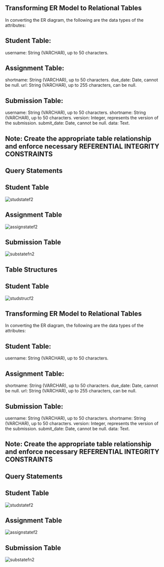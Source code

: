 ## Transforming ER Model to Relational Tables
In converting the ER diagram, the following are the data types of the attributes:
## Student Table:
username: String (VARCHAR), up to 50 characters.
##  Assignment Table:
shortname: String (VARCHAR), up to 50 characters.
due\_date: Date, cannot be null.
url: String (VARCHAR), up to 255 characters, can be null.
## Submission Table:
username: String (VARCHAR), up to 50 characters.
shortname: String (VARCHAR), up to 50 characters.
version: Integer, represents the version of the submission.
submit\_date: Date, cannot be null.
data: Text.
## Note: Create the appropriate table relationship and enforce necessary REFERENTIAL INTEGRITY CONSTRAINTS

## Query Statements

## Student Table
![studstatef2](https://github.com/user-attachments/assets/889e1346-82df-4695-9e8f-3a2568a8226c)


## Assignment Table
![assignstatef2](https://github.com/user-attachments/assets/bc2aba0f-b548-40e1-85dd-2feae888dc56)



## Submission Table
![substatefn2](https://github.com/user-attachments/assets/f6281903-8a1e-46dd-a220-74105fd040f3)


##  Table Structures

##  Student Table
![studstrucf2](https://github.com/user-attachments/assets/4496c468-9893-4b33-a4ed-2b42083f7d8d)


## Transforming ER Model to Relational Tables
In converting the ER diagram, the following are the data types of the attributes:
## Student Table:
username: String (VARCHAR), up to 50 characters.
##  Assignment Table:
shortname: String (VARCHAR), up to 50 characters.
due\_date: Date, cannot be null.
url: String (VARCHAR), up to 255 characters, can be null.
## Submission Table:
username: String (VARCHAR), up to 50 characters.
shortname: String (VARCHAR), up to 50 characters.
version: Integer, represents the version of the submission.
submit\_date: Date, cannot be null.
data: Text.
## Note: Create the appropriate table relationship and enforce necessary REFERENTIAL INTEGRITY CONSTRAINTS

## Query Statements

## Student Table
![studstatef2](https://github.com/user-attachments/assets/889e1346-82df-4695-9e8f-3a2568a8226c)

## Assignment Table
![assignstatef2](https://github.com/user-attachments/assets/bc2aba0f-b548-40e1-85dd-2feae888dc56)

## Submission Table
![substatefn2](https://github.com/user-attachments/assets/f6281903-8a1e-46dd-a220-74105fd040f3)





